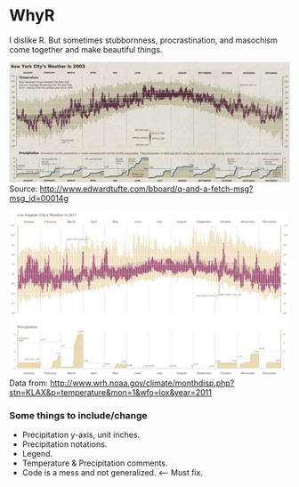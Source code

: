 # WhyR
I dislike R. But sometimes stubbornness, procrastination, and masochism come together and make beautiful things.


![New York City Weather in 2003 - Source: New York Time January 4, 2004](https://github.com/0Celestine/WhyR/blob/master/images/New%20York%20City's%20Weather%20in%202003%20-%20NYT.jpg)  
Source: http://www.edwardtufte.com/bboard/q-and-a-fetch-msg?msg_id=00014g

![Los Angeles Weather in 2011](https://github.com/0Celestine/WhyR/blob/master/images/Los%20Angeles%202011%20Weather.png)  
Data from: http://www.wrh.noaa.gov/climate/monthdisp.php?stn=KLAX&p=temperature&mon=1&wfo=lox&year=2011

### Some things to include/change 
* Precipitation y-axis, unit inches.
* Precipitation notations.
* Legend.
* Temperature & Precipitation comments.
* Code is a mess and not generalized. <-- Must fix. 



